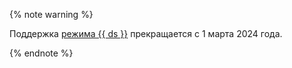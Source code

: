{% note warning %}

Поддержка [режима {{ ds }}](../../datasphere/concepts/project.md#serverless) прекращается с 1 марта 2024 года.

{% endnote %}
